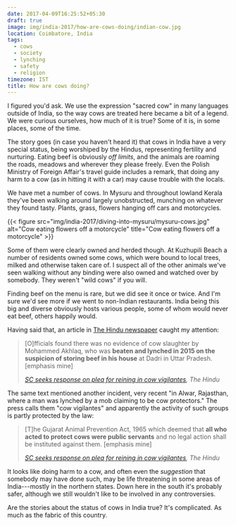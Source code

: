 ```yaml
---
date: 2017-04-09T16:25:52+05:30
draft: true
image: img/india-2017/how-are-cows-doing/indian-cow.jpg
location: Coimbatore, India
tags:
  - cows
  - society
  - lynching
  - safety
  - religion
timezone: IST
title: How are cows doing?
---
```


I figured you'd ask. We use the expression "sacred cow" in many languages outside of India, so the way cows are treated here became a bit of a legend. We were curious ourselves, how much of it is true? Some of it is, in some places, some of the time.

<!--more-->

The story goes (in case you haven't heard it) that cows in India have a very special status, being worshiped by the Hindus, representing fertility and nurturing. Eating beef is obviously _off limits_, and the animals are roaming the roads, meadows and wherever they please freely. Even the Polish Ministry of Foreign Affair's travel guide includes a remark, that doing any harm to a cow (as in hitting it with a car) may cause trouble with the locals.

We have met a number of cows. In Mysuru and throughout lowland Kerala they've been walking around largely unobstructed, munching on whatever they found tasty. Plants, grass, flowers hanging off cars and motorcycles.

{{< figure src="img/india-2017/diving-into-mysuru/mysuru-cows.jpg" alt="Cow eating flowers off a motorcycle" title="Cow eating flowers off a motorcycle" >}}

Some of them were clearly owned and herded though. At Kuzhupili Beach a number of residents owned some cows, which were bound to local trees, milked and otherwise taken care of. I suspect all of the other animals we've seen walking without any binding were also owned and watched over by somebody. They weren't "wild cows" if you will.

Finding beef on the menu is rare, but we did see it once or twice. And I'm sure we'd see more if we went to non-Indian restaurants. India being this big and diverse obviously hosts various people, some of whom would never eat beef, others happily would.

Having said that, an article in [The Hindu newspaper][the-hindu] caught my attention:

> [O]fficials found there was no evidence of cow slaughter by Mohammed Akhlaq, who was __beaten and lynched in 2015 on the suspicion of storing beef in his house__ at Dadri in Uttar Pradesh. [emphasis mine]
>
> <cite><a href="http://www.thehindu.com/news/national/sc-seeks-response-on-plea-for-reining-in-cow-vigilantes/article17875575.ece">SC seeks response on plea for reining in cow vigilantes</a>, The Hindu</cite>

The same text mentioned another incident, very recent "in Alwar, Rajasthan, where a man was lynched by a mob claiming to be cow protectors." The press calls them "cow vigilantes" and apparently the activity of such groups is partly protected by the law:

> [T]he Gujarat Animal Prevention Act, 1965 which deemed that __all who acted to protect cows were public servants__ and no legal action shall be instituted against them. [emphasis mine]
>
> <cite><a href="http://www.thehindu.com/news/national/sc-seeks-response-on-plea-for-reining-in-cow-vigilantes/article17875575.ece">SC seeks response on plea for reining in cow vigilantes</a>, The Hindu</cite>

It looks like doing harm to a cow, and often even the _suggestion_ that somebody may have done such, may be life threatening in some areas of India---mostly in the northern states. Down here in the south it's probably safer, although we still wouldn't like to be involved in any controversies.

Are the stories about the status of cows in India true? It's complicated. As much as the fabric of this country.

[the-hindu]: http://www.thehindu.com
